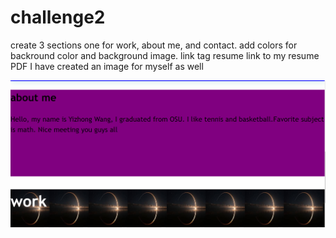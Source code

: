# challenge2
create 3 sections one for work, about me, and contact.
add colors for backround color and background image.
link tag resume link to my resume PDF
I have created an image for myself as well

![Screenshot of application](./assets/1677101275415.jpg)